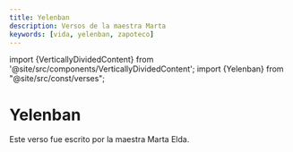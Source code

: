 ```yaml
---
title: Yelenban
description: Versos de la maestra Marta
keywords: [vida, yelenban, zapoteco]
---
```

import {VerticallyDividedContent} from '@site/src/components/VerticallyDividedContent';
import {Yelenban} from "@site/src/const/verses";

# Yelenban

Este verso fue escrito por la maestra Marta Elda.

<VerticallyDividedContent leftContent={Yelenban.zapoteco} rightContent={Yelenban.translation} />